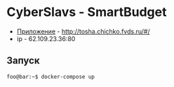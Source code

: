 # CyberSlavs - SmartBudget

-  [Приложение](http://tosha.chichko.fvds.ru/#/) - http://tosha.chichko.fvds.ru/#/
-  ip - 62.109.23.36:80
  
## Запуск
```console
foo@bar:~$ docker-compose up
```